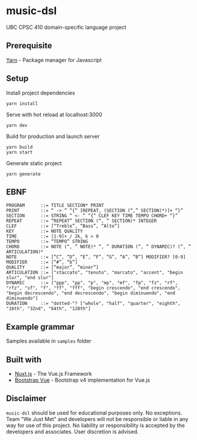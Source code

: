 # music-dsl
UBC CPSC 410 domain-specific language project

## Prerequisite
[Yarn](https://yarnpkg.com) - Package manager for Javascript

## Setup
Install project dependencies
```
yarn install
```
Serve with hot reload at localhost:3000
```
yarn dev
```
Build for production and launch server
```
yarn build
yarn start
```
Generate static project
```
yarn generate
```

## EBNF
```
PROGRAM      ::= TITLE SECTION* PRINT
PRINT        ::= “ -> ” “{“ [REPEAT, (SECTION (“,” SECTION)*)]+ “}”
SECTION      ::= STRING “ <- ” “{“ CLEF KEY TIME TEMPO CHORD+ “}”
REPEAT       ::= “REPEAT” SECTION (“, ” SECTION)* INTEGER
CLEF         ::= [“Treble”, “Bass”, “Alto”]
KEY          ::= NOTE QUALITY
TIME         ::= [1-9]+ / 2k, k > 0
TEMPO        ::= “TEMPO” STRING
CHORD        ::= NOTE (“, ” NOTE)* “, ” DURATION (“, “ DYNAMIC)? (“, ” ARTICULATION)*
NOTE         ::= [“C”, “D”, “E”, “F”, “G”, “A”, “B”] MODIFIER? [0-9]
MODIFIER     ::= [“#”, “b”]
QUALITY      ::= [“major”, “minor”]
ARTICULATION ::= ["staccato", "tenuto", "marcato", "accent", "begin slur", "end slur"]
DYNAMIC      ::= ["ppp", "pp", "p", "mp", "mf", "fp", "fz", "rf", "rfz", "sf", "f", "ff", "fff", "begin crescendo", "end crescendo", "begin decrescendo", "end decrescendo", "begin diminuendo", "end diminuendo"]
DURATION     ::= "dotted-"? ["whole", "half", "quarter", "eighth", "16th", "32nd", "64th", "128th"]
```

## Example grammar
Samples available in `samples` folder

## Built with
- [Nuxt.js](https://nuxtjs.org/) - The Vue.js Framework
- [Bootstrap Vue](https://bootstrap-vue.js.org/) - Bootstrap v4 implementation for Vue.js

## Disclaimer
`music-dsl` should be used for educational purposes only. No exceptions. Team "We Just Met" and developers will not be responsible or liable in any way for use of this project. No liability or responsibility is accepted by the developers and associates. User discretion is advised.